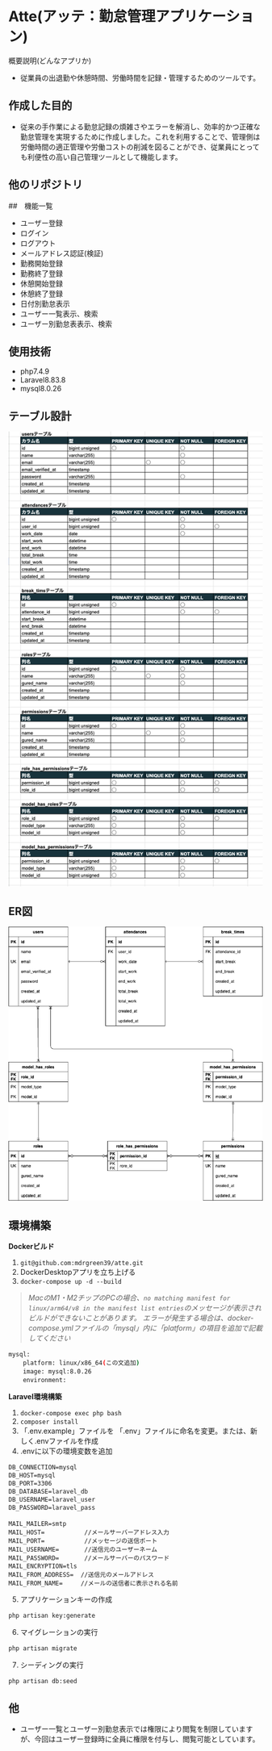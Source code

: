 # Atte(アッテ：勤怠管理アプリケーション)
概要説明(どんなアプリか)
- 従業員の出退勤や休憩時間、労働時間を記録・管理するためのツールです。

## 作成した目的
- 従来の手作業による勤怠記録の煩雑さやエラーを解消し、効率的かつ正確な勤怠管理を実現するために作成しました。これを利用することで、管理側は労働時間の適正管理や労働コストの削減を図ることができ、従業員にとっても利便性の高い自己管理ツールとして機能します。

## 他のリポジトリ

##　機能一覧
- ユーザー登録
- ログイン
- ログアウト
- メールアドレス認証(検証)
- 勤務開始登録
- 勤務終了登録
- 休憩開始登録
- 休憩終了登録
- 日付別勤怠表示
- ユーザー一覧表示、検索
- ユーザー別勤怠表表示、検索

## 使用技術
- php7.4.9
- Laravel8.83.8
- mysql8.0.26

## テーブル設計
![art](table.png)

## ER図
![art](atte-er.drawio.png)

## 環境構築
**Dockerビルド**
1. `git@github.com:mdrgreen39/atte.git`
2. DockerDesktopアプリを立ち上げる
3. `docker-compose up -d --build`

> *MacのM1・M2チップのPCの場合、`no matching manifest for linux/arm64/v8 in the manifest list entries`のメッセージが表示されビルドができないことがあります。
エラーが発生する場合は、docker-compose.ymlファイルの「mysql」内に「platform」の項目を追加で記載してください*
``` bash
mysql:
    platform: linux/x86_64(この文追加)
    image: mysql:8.0.26
    environment:
```

**Laravel環境構築**
1. `docker-compose exec php bash`
2. `composer install`
3. 「.env.example」ファイルを 「.env」ファイルに命名を変更。または、新しく.envファイルを作成
4. .envに以下の環境変数を追加
``` text
DB_CONNECTION=mysql
DB_HOST=mysql
DB_PORT=3306
DB_DATABASE=laravel_db
DB_USERNAME=laravel_user
DB_PASSWORD=laravel_pass

MAIL_MAILER=smtp
MAIL_HOST=           //メールサーバーアドレス入力
MAIL_PORT=           //メッセージの送信ポート
MAIL_USERNAME=       //送信元のユーザーネーム
MAIL_PASSWORD=       //メールサーバーのパスワード
MAIL_ENCRYPTION=tls
MAIL_FROM_ADDRESS=  //送信元のメールアドレス
MAIL_FROM_NAME=     //メールの送信者に表示される名前

```
5. アプリケーションキーの作成
``` bash
php artisan key:generate
```

6. マイグレーションの実行
``` bash
php artisan migrate
```

7. シーディングの実行
``` bash
php artisan db:seed
```

## 他
- ユーザー一覧とユーザー別勤怠表示では権限により閲覧を制限していますが、今回はユーザー登録時に全員に権限を付与し、閲覧可能としています。